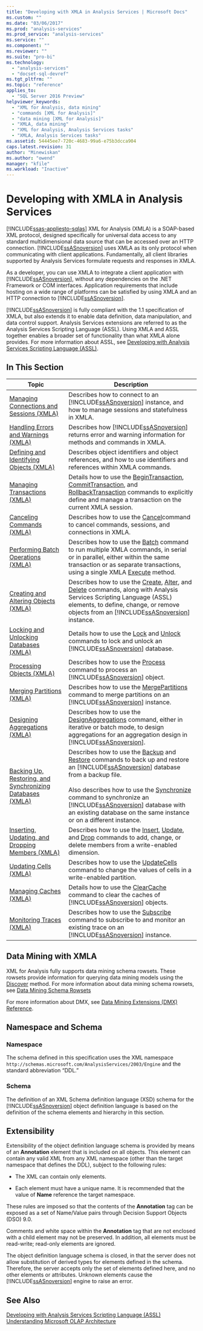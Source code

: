 ```yaml
---
title: "Developing with XMLA in Analysis Services | Microsoft Docs"
ms.custom: ""
ms.date: "03/06/2017"
ms.prod: "analysis-services"
ms.prod_service: "analysis-services"
ms.service: ""
ms.component: ""
ms.reviewer: ""
ms.suite: "pro-bi"
ms.technology: 
  - "analysis-services"
  - "docset-sql-devref"
ms.tgt_pltfrm: ""
ms.topic: "reference"
applies_to: 
  - "SQL Server 2016 Preview"
helpviewer_keywords: 
  - "XML for Analysis, data mining"
  - "commands [XML for Analysis]"
  - "data mining [XML for Analysis]"
  - "XMLA, data mining"
  - "XML for Analysis, Analysis Services tasks"
  - "XMLA, Analysis Services tasks"
ms.assetid: 54445ee7-720c-4683-99a6-e75b3dcca904
caps.latest.revision: 31
author: "Minewiskan"
ms.author: "owend"
manager: "kfile"
ms.workload: "Inactive"
---
```

# Developing with XMLA in Analysis Services
[!INCLUDE[ssas-appliesto-sqlas](../../includes/ssas-appliesto-sqlas.md)]
  XML for Analysis (XMLA) is a SOAP-based XML protocol, designed specifically for universal data access to any standard multidimensional data source that can be accessed over an HTTP connection. [!INCLUDE[ssASnoversion](../../includes/ssasnoversion-md.md)] uses XMLA as its only protocol when communicating with client applications. Fundamentally, all client libraries supported by Analysis Services formulate requests and responses in XMLA.  
  
 As a developer, you can use XMLA to integrate a client application with [!INCLUDE[ssASnoversion](../../includes/ssasnoversion-md.md)], without any dependencies on the .NET Framework or COM interfaces. Application requirements that include hosting on a wide range of platforms can be satisfied by using XMLA and an HTTP connection to [!INCLUDE[ssASnoversion](../../includes/ssasnoversion-md.md)].  
  
 [!INCLUDE[ssASnoversion](../../includes/ssasnoversion-md.md)] is fully compliant with the 1.1 specification of XMLA, but also extends it to enable data definition, data manipulation, and data control support. Analysis Services extensions are referred to as the Analysis Services Scripting Language (ASSL). Using XMLA and ASSL together enables a broader set of functionality than what XMLA alone provides. For more information about ASSL, see [Developing with Analysis Services Scripting Language &#40;ASSL&#41;](../../analysis-services/multidimensional-models/scripting-language-assl/developing-with-analysis-services-scripting-language-assl.md).  
  
## In This Section  
  
|Topic|Description|  
|-----------|-----------------|  
|[Managing Connections and Sessions &#40;XMLA&#41;](../../analysis-services/multidimensional-models-scripting-language-assl-xmla/managing-connections-and-sessions-xmla.md)|Describes how to connect to an [!INCLUDE[ssASnoversion](../../includes/ssasnoversion-md.md)] instance, and how to manage sessions and statefulness in XMLA.|  
|[Handling Errors and Warnings &#40;XMLA&#41;](../../analysis-services/multidimensional-models-scripting-language-assl-xmla/handling-errors-and-warnings-xmla.md)|Describes how [!INCLUDE[ssASnoversion](../../includes/ssasnoversion-md.md)] returns error and warning information for methods and commands in XMLA.|  
|[Defining and Identifying Objects &#40;XMLA&#41;](../../analysis-services/multidimensional-models-scripting-language-assl-xmla/defining-and-identifying-objects-xmla.md)|Describes object identifiers and object references, and how to use identifiers and references within XMLA commands.|  
|[Managing Transactions &#40;XMLA&#41;](../../analysis-services/multidimensional-models-scripting-language-assl-xmla/managing-transactions-xmla.md)|Details how to use the [BeginTransaction](../../analysis-services/xmla/xml-elements-commands/begintransaction-element-xmla.md), [CommitTransaction](../../analysis-services/xmla/xml-elements-commands/committransaction-element-xmla.md), and [RollbackTransaction](../../analysis-services/xmla/xml-elements-commands/rollbacktransaction-element-xmla.md) commands to explicitly define and manage a transaction on the current XMLA session.|  
|[Canceling Commands &#40;XMLA&#41;](../../analysis-services/multidimensional-models-scripting-language-assl-xmla/canceling-commands-xmla.md)|Describes how to use the [Cancel](../../analysis-services/xmla/xml-elements-commands/cancel-element-xmla.md)command to cancel commands, sessions, and connections in XMLA.|  
|[Performing Batch Operations &#40;XMLA&#41;](../../analysis-services/multidimensional-models-scripting-language-assl-xmla/performing-batch-operations-xmla.md)|Describes how to use the [Batch](../../analysis-services/xmla/xml-elements-commands/batch-element-xmla.md) command to run multiple XMLA commands, in serial or in parallel, either within the same transaction or as separate transactions, using a single XMLA [Execute](../../analysis-services/xmla/xml-elements-methods-execute.md) method.|  
|[Creating and Altering Objects &#40;XMLA&#41;](../../analysis-services/multidimensional-models-scripting-language-assl-xmla/creating-and-altering-objects-xmla.md)|Describes how to use the [Create](../../analysis-services/xmla/xml-elements-commands/create-element-xmla.md), [Alter](../../analysis-services/xmla/xml-elements-commands/alter-element-xmla.md), and [Delete](../../analysis-services/xmla/xml-elements-commands/delete-element-xmla.md) commands, along with Analysis Services Scripting Language (ASSL) elements, to define, change, or remove objects from an [!INCLUDE[ssASnoversion](../../includes/ssasnoversion-md.md)] instance.|  
|[Locking and Unlocking Databases &#40;XMLA&#41;](../../analysis-services/multidimensional-models-scripting-language-assl-xmla/locking-and-unlocking-databases-xmla.md)|Details how to use the [Lock](../../analysis-services/xmla/xml-elements-commands/lock-element-xmla.md) and [Unlock](../../analysis-services/xmla/xml-elements-commands/unlock-element-xmla.md) commands to lock and unlock an [!INCLUDE[ssASnoversion](../../includes/ssasnoversion-md.md)] database.|  
|[Processing Objects &#40;XMLA&#41;](../../analysis-services/multidimensional-models-scripting-language-assl-xmla/processing-objects-xmla.md)|Describes how to use the [Process](../../analysis-services/xmla/xml-elements-commands/process-element-xmla.md) command to process an [!INCLUDE[ssASnoversion](../../includes/ssasnoversion-md.md)] object.|  
|[Merging Partitions &#40;XMLA&#41;](../../analysis-services/multidimensional-models-scripting-language-assl-xmla/merging-partitions-xmla.md)|Describes how to use the [MergePartitions](../../analysis-services/xmla/xml-elements-commands/mergepartitions-element-xmla.md) command to merge partitions on an [!INCLUDE[ssASnoversion](../../includes/ssasnoversion-md.md)] instance.|  
|[Designing Aggregations &#40;XMLA&#41;](../../analysis-services/multidimensional-models-scripting-language-assl-xmla/designing-aggregations-xmla.md)|Describes how to use the [DesignAggregations](../../analysis-services/xmla/xml-elements-commands/designaggregations-element-xmla.md) command, either in iterative or batch mode, to design aggregations for an aggregation design in [!INCLUDE[ssASnoversion](../../includes/ssasnoversion-md.md)].|  
|[Backing Up, Restoring, and Synchronizing Databases &#40;XMLA&#41;](../../analysis-services/multidimensional-models-scripting-language-assl-xmla/backing-up-restoring-and-synchronizing-databases-xmla.md)|Describes how to use the [Backup](../../analysis-services/xmla/xml-elements-commands/backup-element-xmla.md) and [Restore](../../analysis-services/xmla/xml-elements-commands/restore-element-xmla.md) commands to back up and restore an [!INCLUDE[ssASnoversion](../../includes/ssasnoversion-md.md)] database from a backup file.<br /><br /> Also describes how to use the [Synchronize](../../analysis-services/xmla/xml-elements-commands/synchronize-element-xmla.md) command to synchronize an [!INCLUDE[ssASnoversion](../../includes/ssasnoversion-md.md)] database with an existing database on the same instance or on a different instance.|  
|[Inserting, Updating, and Dropping Members &#40;XMLA&#41;](../../analysis-services/multidimensional-models-scripting-language-assl-xmla/inserting-updating-and-dropping-members-xmla.md)|Describes how to use the [Insert](../../analysis-services/xmla/xml-elements-commands/insert-element-xmla.md), [Update](../../analysis-services/xmla/xml-elements-commands/update-element-xmla.md), and [Drop](../../analysis-services/xmla/xml-elements-commands/drop-element-xmla.md) commands to add, change, or delete members from a write-enabled dimension.|  
|[Updating Cells &#40;XMLA&#41;](../../analysis-services/multidimensional-models-scripting-language-assl-xmla/updating-cells-xmla.md)|Describes how to use the [UpdateCells](../../analysis-services/xmla/xml-elements-commands/updatecells-element-xmla.md) command to change the values of cells in a write-enabled partition.|  
|[Managing Caches &#40;XMLA&#41;](../../analysis-services/multidimensional-models-scripting-language-assl-xmla/managing-caches-xmla.md)|Details how to use the [ClearCache](../../analysis-services/xmla/xml-elements-commands/clearcache-element-xmla.md) command to clear the caches of [!INCLUDE[ssASnoversion](../../includes/ssasnoversion-md.md)] objects.|  
|[Monitoring Traces &#40;XMLA&#41;](../../analysis-services/multidimensional-models-scripting-language-assl-xmla/monitoring-traces-xmla.md)|Describes how to use the [Subscribe](../../analysis-services/xmla/xml-elements-commands/subscribe-element-xmla.md) command to subscribe to and monitor an existing trace on an [!INCLUDE[ssASnoversion](../../includes/ssasnoversion-md.md)] instance.|  
  
## Data Mining with XMLA  
 XML for Analysis fully supports data mining schema rowsets. These rowsets provide information for querying data mining models using the [Discover](../../analysis-services/xmla/xml-elements-methods-discover.md) method. For more information about data mining schema rowsets, see [Data Mining Schema Rowsets](../../analysis-services/schema-rowsets/data-mining/data-mining-schema-rowsets.md)  
  
 For more information about DMX, see [Data Mining Extensions &#40;DMX&#41; Reference](../../dmx/data-mining-extensions-dmx-reference.md).  
  
## Namespace and Schema  
  
### Namespace  
 The schema defined in this specification uses the XML namespace `http://schemas.microsoft.com/AnalysisServices/2003/Engine` and the standard abbreviation “DDL.”  
  
### Schema  
 The definition of an XML Schema definition language (XSD) schema for the [!INCLUDE[ssASnoversion](../../includes/ssasnoversion-md.md)] object definition language is based on the definition of the schema elements and hierarchy in this section.  
  
## Extensibility  
 Extensibility of the object definition language schema is provided by means of an **Annotation** element that is included on all objects. This element can contain any valid XML from any XML namespace (other than the target namespace that defines the DDL), subject to the following rules:  
  
-   The XML can contain only elements.  
  
-   Each element must have a unique name. It is recommended that the value of **Name** reference the target namespace.  
  
 These rules are imposed so that the contents of the **Annotation** tag can be exposed as a set of Name/Value pairs through Decision Support Objects (DSO) 9.0.  
  
 Comments and white space within the **Annotation** tag that are not enclosed with a child element may not be preserved. In addition, all elements must be read-write; read-only elements are ignored.  
  
 The object definition language schema is closed, in that the server does not allow substitution of derived types for elements defined in the schema. Therefore, the server accepts only the set of elements defined here, and no other elements or attributes. Unknown elements cause the [!INCLUDE[ssASnoversion](../../includes/ssasnoversion-md.md)] engine to raise an error.  
  
## See Also  
 [Developing with Analysis Services Scripting Language &#40;ASSL&#41;](../../analysis-services/multidimensional-models/scripting-language-assl/developing-with-analysis-services-scripting-language-assl.md)   
 [Understanding Microsoft OLAP Architecture](../../analysis-services/multidimensional-models/olap-physical/understanding-microsoft-olap-architecture.md)  
  
  

